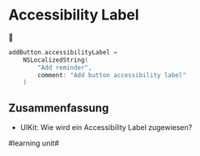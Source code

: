 # Accessibility Label
🦮 

```swift
addButton.accessibilityLabel =
	NSLocalizedString(
		"Add reminder",
		comment: "Add button accessibility label"
	)
```

## Zusammenfassung
- UIKit: Wie wird ein Accessibility Label zugewiesen?

#learning unit#